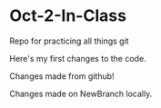 # Oct-2-In-Class
Repo for practicing all things git 


Here's my first changes to the code.

Changes made from github!


Changes made on NewBranch locally.